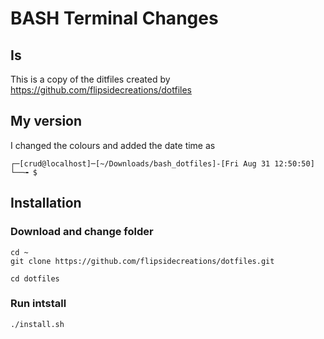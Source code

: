 # BASH Terminal Changes
## Is
This is a copy of the ditfiles created by https://github.com/flipsidecreations/dotfiles

## My version
I changed the colours and added the date time as
```
┌─[crud@localhost]─[~/Downloads/bash_dotfiles]-[Fri Aug 31 12:50:50]
└──╼ $
```

## Installation
### Download and change folder
```
cd ~
git clone https://github.com/flipsidecreations/dotfiles.git

cd dotfiles
```
### Run intstall
```
./install.sh
```

